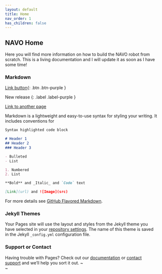 ```yaml
---
layout: default
title: Home
nav_order: 1
has_children: false
---
```


## NAVO Home

Here you will find more information on how to build the NAVO robot from scratch. This is a living documentation and I will update it as soon as I have some time!

### Markdown

[Link button](http://example.com/){: .btn .btn-purple }

New release
{: .label .label-purple }

[Link to another page](another-page)


Markdown is a lightweight and easy-to-use syntax for styling your writing. It includes conventions for

```markdown
Syntax highlighted code block

# Header 1
## Header 2
### Header 3

- Bulleted
- List

1. Numbered
2. List

**Bold** and _Italic_ and `Code` text

[Link](url) and ![Image](src)
```

For more details see [GitHub Flavored Markdown](https://guides.github.com/features/mastering-markdown/).

### Jekyll Themes

Your Pages site will use the layout and styles from the Jekyll theme you have selected in your [repository settings](https://github.com/joesan/joesan.github.io/settings). The name of this theme is saved in the Jekyll `_config.yml` configuration file.

### Support or Contact

Having trouble with Pages? Check out our [documentation](https://docs.github.com/categories/github-pages-basics/) or [contact support](https://github.com/contact) and we’ll help you sort it out.
~                                                                                                                                                                                                                    
~ 